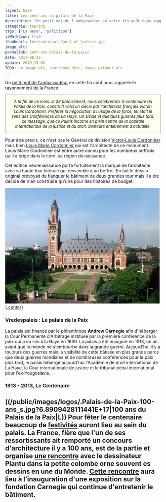 ```yaml
---
layout: base
title: Les cent ans du palais de la Paix
description: "Un petit mot de l'ambassadeur en cette fin août nous rappelle le rayonnement de la France.   ///html  <div style='border:1px solid grey; background-color:#ffff"
categorie: toering
tags: ["La Haye", "politique"]
isMarkdown: true
thumbnail: International_Court_of_Justice.jpg
image_alt: 
permalink: cent-ans-Palais-de-la-paix/
date: 2013-08-20
update: 2019-11-05
TODO: no image alt, shortened desc, image without alt
---
```


Un [petit mot de l'ambassadeur](http://www.ambafrance-nl.org/Le-mot-de-l-Ambassadeur-Aout-2013) en cette fin août nous rappelle le rayonnement de la France. 
<!-- HTML -->
<div style="border:1px solid grey; background-color:#fffff0; font-size:small; width=530px; text-align:center; padding:1em; font-style:italic;">
<!-- / HTML -->
A la fin de ce mois, le 28 précisément, nous célébrerons le centenaire du Palais de la Paix, construit voici un siècle par l’architecte français Victor-Louis Cordonnier. Préférer la négociation à l’usage de la force, tel était le sens des Conférences de La Haye. Un siècle et quelques guerres plus tard, ce message, que ce Palais incarne en plein centre de la capitale internationale de la justice et du droit, demeure entièrement d’actualité.
<!-- HTML -->
</div>
<!-- / HTML -->

Pour être précis, ce n'est pas le Général de division [Victor-Louis Cordonnier](https://fr.wikipedia.org/wiki/%C3%89milien_Victor_Cordonnier) mais bien  [Louis Marie Cordonnier](https://fr.wikipedia.org/wiki/Louis_Marie_Cordonnier) qui est l'architecte de ce monument. Louis Marie Cordonnier est entre autre connu pour les nombreux beffrois qu'il a érigé dans le nord, sa région de naissance.

Cet édifice néorenaissance porte fortuitement la marque de l’architecte avec sa haute tour latérale qui ressemble à un beffroi. En fait le dessin original prévoyait de flanquer le bâtiment de deux grandes tour mais il a été décidé de n'en construire qu'une pour des histoires de budget.

[![](International_Court_of_Justice.jpg){.center}](https://commons.wikimedia.org/wiki/File:International_Court_of_Justice.jpg?uselang=fr)

### Vredespaleis : Le palais de la Paix

La palais est financé par le philanthrope **Andrew Carnegie** afin d'héberger la Cour Permanente d'Arbitrage instituée par la première conférence de la paix qui a eu lieu à la Haye en 1899. La palais a été inauguré en 1913, un an avant que le monde ne s'embourbe dans la grande guerre. Aujourd'hui il y a toujours des guerres mais la visibilité de cette bâtisse en plus grande parce que deux guerres mondiales et de nombreuses conférences pour la paix plus tard, le palais héberge aujourd'hui l'Académie de droit international de La Haye, la Cour internationale de justice et le tribunal pénal international pour l'ex-Yougoslavie.

### 1913 - 2013, Le Centenaire

((/public/images/logos/.Palais-de-la-Paix-100-ans_s.jpg?6.8909428111441E+17|100 ans du Palais de la Paix|L)) Pour fêter le centenaire beaucoup de [festivités](http://100ans.vredespaleis.nl/) auront lieu au sein du palais. La France, fière que l'un de ses ressortissants ait remporté un concours d'architecture il y a 100 ans, est de la partie et organise [une rencontre](http://www.ambafrance-nl.org/Rencontre-avec-le-dessinateur) avec le dessinateur **Plantu** dans la petite colombe orne souvent es dessins en une du Monde. [Cette rencontre](http://100ans.vredespaleis.nl/agenda/agenda-items/384/cartooning-for-peace-the-exhibition.html) aura lieu à l’inauguration d'une exposition sur la fondation Carnegie qui continue d'entretenir le bâtiment.
---
<!-- post notes:
http://ententefrancophone.nl/le-28-aout-2013-marquera-le-centenaire-du-palais-de-la-paix-a-la-haye/
--->

